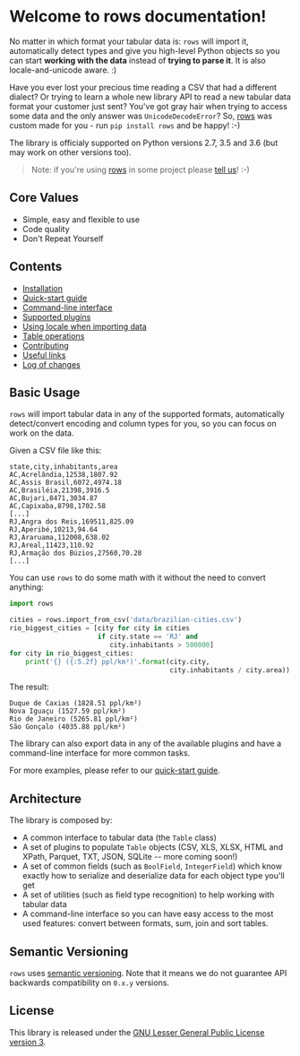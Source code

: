 # Welcome to rows documentation!

No matter in which format your tabular data is: `rows` will import it,
automatically detect types and give you high-level Python objects so you can
start **working with the data** instead of **trying to parse it**. It is also
locale-and-unicode aware. :)

Have you ever lost your precious time reading a CSV that had a different
dialect? Or trying to learn a whole new library API to read a new tabular data
format your customer just sent? You've got gray hair when trying to access
some data and the only answer was `UnicodeDecodeError`? So,
[rows][rows] was custom made for you - run `pip install rows` and be happy! :-)

The library is officialy supported on Python versions 2.7, 3.5 and 3.6 (but may
work on other versions too).

> Note: if you're using [rows][rows] in some project please [tell
> us][rows-issue-103]! :-)


## Core Values

- Simple, easy and flexible to use
- Code quality
- Don't Repeat Yourself


## Contents

- [Installation][doc-installing]
- [Quick-start guide][doc-quick-start]
- [Command-line interface][doc-cli]
- [Supported plugins][doc-plugins]
- [Using locale when importing data][doc-locale]
- [Table operations][doc-operations]
- [Contributing][doc-contributing]
- [Useful links][doc-links]
- [Log of changes][doc-changelog]


## Basic Usage

`rows` will import tabular data in any of the supported formats, automatically
detect/convert encoding and column types for you, so you can focus on work on
the data.

Given a CSV file like this:

```
state,city,inhabitants,area
AC,Acrelândia,12538,1807.92
AC,Assis Brasil,6072,4974.18
AC,Brasiléia,21398,3916.5
AC,Bujari,8471,3034.87
AC,Capixaba,8798,1702.58
[...]
RJ,Angra dos Reis,169511,825.09
RJ,Aperibé,10213,94.64
RJ,Araruama,112008,638.02
RJ,Areal,11423,110.92
RJ,Armação dos Búzios,27560,70.28
[...]
```

You can use `rows` to do some math with it without the need to convert
anything:

```python
import rows

cities = rows.import_from_csv('data/brazilian-cities.csv')
rio_biggest_cities = [city for city in cities
                      if city.state == 'RJ' and
                         city.inhabitants > 500000]
for city in rio_biggest_cities:
    print('{} ({:5.2f} ppl/km²)'.format(city.city,
                                        city.inhabitants / city.area))
```

The result:

```text
Duque de Caxias (1828.51 ppl/km²)
Nova Iguaçu (1527.59 ppl/km²)
Rio de Janeiro (5265.81 ppl/km²)
São Gonçalo (4035.88 ppl/km²)
```

The library can also export data in any of the available plugins and have a
command-line interface for more common tasks.

For more examples, please refer to our [quick-start guide][doc-quick-start].


## Architecture

The library is composed by:

- A common interface to tabular data (the `Table` class)
- A set of plugins to populate `Table` objects (CSV, XLS, XLSX, HTML and XPath,
  Parquet, TXT, JSON, SQLite -- more coming soon!)
- A set of common fields (such as `BoolField`, `IntegerField`) which know
  exactly how to serialize and deserialize data for each object type you'll get
- A set of utilities (such as field type recognition) to help working with
  tabular data
- A command-line interface so you can have easy access to the most used
  features: convert between formats, sum, join and sort tables.


## Semantic Versioning

`rows` uses [semantic versioning][semver]. Note that it means we do not
guarantee API backwards compatibility on `0.x.y` versions.


## License

This library is released under the [GNU Lesser General Public License version
3][lgpl3].


[doc-cli]: cli.md
[doc-contributing]: contributing.md
[doc-installing]: installing.md
[doc-links]: links.md
[doc-locale]: locale.md
[doc-operations]: operations.md
[doc-plugins]: plugins.md
[doc-changelog]: changelog.md
[doc-quick-start]: quick-start.md
[lgpl3]: http://www.gnu.org/licenses/lgpl-3.0.html
[rows-issue-103]: https://github.com/turicas/rows/issues/103
[rows]: https://github.com/turicas/rows/
[semver]: http://semver.org/
